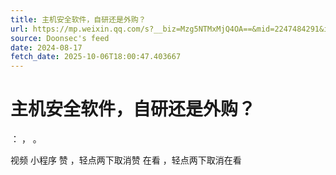```yaml
---
title: 主机安全软件，自研还是外购？
url: https://mp.weixin.qq.com/s?__biz=Mzg5NTMxMjQ4OA==&mid=2247484291&idx=1&sn=99399182b7a49a78c50b1e5627ab87de
source: Doonsec's feed
date: 2024-08-17
fetch_date: 2025-10-06T18:00:47.403667
---
```


# 主机安全软件，自研还是外购？

：
，
。

视频
小程序
赞
，轻点两下取消赞
在看
，轻点两下取消在看